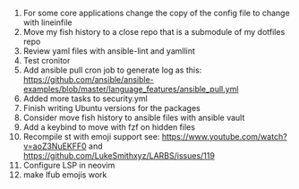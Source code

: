 1. For some core applications change the copy of the config file to change with lineinfile
2. Move my fish history to a close repo that is a submodule of my dotfiles repo
3. Review yaml files with ansible-lint and yamllint
4. Test cronitor
5. Add ansible pull cron job to generate log as this: https://github.com/ansible/ansible-examples/blob/master/language_features/ansible_pull.yml
6. Added more tasks to security.yml
7. Finish writing Ubuntu versions for the packages
8. Consider move fish history to ansible files with ansible vault
9. Add a keybind to move with fzf on hidden files
10. Recompile st with emoji support see: https://www.youtube.com/watch?v=aoZ3NuEKFF0 and https://github.com/LukeSmithxyz/LARBS/issues/119
11. Configure LSP in neovim
12. make lfub emojis work

